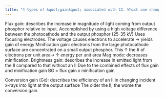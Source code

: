 ```yaml
---
title: "4 types of &quot;gain&quot; associated with II. Which one changes with age?"
---
```

Flux gain: describes the increase in magnitude of light coming from output phosphor relative to input.
Accomplished by using a high voltage difference between the photocathode and the output phosphor (25-35 kV) 
Uses focusing electrodes.
The voltage causes electrons to accelerate &#8594; yields gain of energy
Minification gain: electrons from the large photocathode surface are concentrated on a small output phosphor.
This &#8593; the # of electrons per unit area&#8594; &#8593; energy per unit area
Mag mode: decreases minification.
Brightness gain: describes the increase in emitted light from the II compared to that without an II
Due to the combined effects of flux gain and minification gain
BG = flux gain x minification gain

Conversion gain (Gx): describes the efficiency of an II in changing incident x-rays into light at the output surface
The older the II, the worse the conversion gain.

